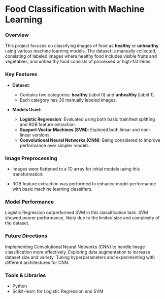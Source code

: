 # Food Classification with Machine Learning

### Overview
This project focuses on classifying images of food as **healthy** or **unhealthy** using various machine learning models. The dataset is manually collected, consisting of labeled images where healthy food includes visible fruits and vegetables, and unhealthy food consists of processed or high-fat items.

### Key Features
- **Dataset**: 
  - Contains two categories: **healthy** (label 0) and **unhealthy** (label 1).
  - Each category has 30 manually labeled images.
  
- **Models Used**:
  - **Logistic Regression**: Evaluated using both basic train/test splitting and RGB feature extraction.
  - **Support Vector Machines (SVM)**: Explored both linear and non-linear versions.
  - **Convolutional Neural Networks (CNN)**: Being considered to improve performance over simpler models.

### Image Preprocessing
- Images were flattened to a 1D array for initial models using this transformation:

- RGB feature extraction was performed to enhance model performance with basic machine learning classifiers.

### Model Performance
Logistic Regression outperformed SVM in this classification task.
SVM showed poorer performance, likely due to the limited size and complexity of the dataset.

### Future Directions 
Implementing Convolutional Neural Networks (CNN) to handle image classification more effectively.
Exploring data augmentation to increase dataset size and variety.
Tuning hyperparameters and experimenting with different architectures for CNN.

### Tools & Libraries
- Python
- Scikit-learn for Logistic Regression and SVM
